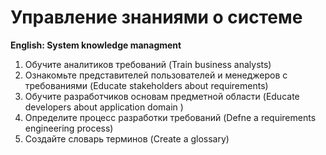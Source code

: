 # Управление знаниями о системе
**English: System knowledge managment**

1. Обучите аналитиков требований (Train business analysts)
1. Ознакомьте представителей пользователей и менеджеров с требованиями (Educate stakeholders about requirements)
1. Обучите разработчиков основам предметной области (Educate developers about application domain )
1. Определите процесс разработки требований (Defne a requirements engineering process)
1. Создайте словарь терминов (Create a glossary)
